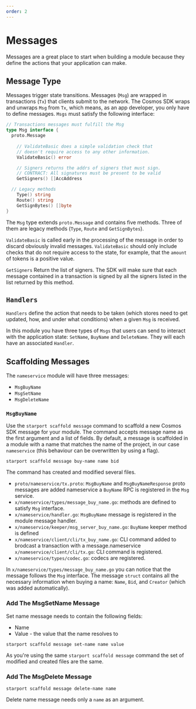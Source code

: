 ```yaml
---
order: 2
---
```


# Messages

Messages are a great place to start when building a module because they define the actions that your application can make.

## Message Type

Messages trigger state transitions. Messages (`Msg`) are wrapped in transactions (`Tx`) that clients submit to the network. The Cosmos SDK wraps and unwraps `Msg` from `Tx`, which means, as an app developer, you only have to define messages. `Msgs` must satisfy the following interface:

```go
// Transactions messages must fulfill the Msg
type Msg interface {
  proto.Message
  
	// ValidateBasic does a simple validation check that
	// doesn't require access to any other information.
	ValidateBasic() error

	// Signers returns the addrs of signers that must sign.
	// CONTRACT: All signatures must be present to be valid
	GetSigners() []AccAddress

  // Legacy methods
	Type() string
	Route() string
	GetSignBytes() []byte
}
```

The `Msg` type extends `proto.Message` and contains five methods. Three of them are legacy methods (`Type`, `Route` and `GetSignBytes`).

`ValidateBasic` is called early in the processing of the message in order to discard obviously invalid messages. `ValidateBasic` should only include checks that do not require access to the state, for example, that the `amount` of tokens is a positive value.

`GetSigners` Return the list of signers. The SDK will make sure that each message contained in a transaction is signed by all the signers listed in the list returned by this method.

## `Handlers`

`Handlers` define the action that needs to be taken (which stores need to get updated, how, and under what conditions) when a given `Msg` is received.

In this module you have three types of `Msgs` that users can send to interact with the application state: `SetName`, `BuyName` and `DeleteName`. They will each have an associated `Handler`.

## Scaffolding Messages

The `nameservice` module will have three messages:

* `MsgBuyName`
* `MsgSetName`
* `MsgDeleteName`

### `MsgBuyName`

Use the `starport scaffold message` command to scaffold a new Cosmos SDK message for your module. The command accepts message name as the first argument and a list of fields. By default, a message is scaffolded in a module with a name that matches the name of the project, in our case `nameservice` (this behaviour can be overwritten by using a flag).

```
starport scaffold message buy-name name bid
```

The command has created and modified several files.

* `proto/nameservice/tx.proto`: `MsgBuyName` and `MsgBuyNameResponse` proto messages are added nameservice a `BuyName` RPC is registered in the `Msg` service.
* `x/nameservice/types/message_buy_name.go`: methods are defined to satisfy `Msg` interface.
* `x/nameservice/handler.go`: `MsgBuyName` message is registered in the module message handler.
* `x/nameservice/keeper/msg_server_buy_name.go`: `BuyName` keeper method is defined
* `x/nameservice/client/cli/tx_buy_name.go`: CLI command added to brodcast a transaction with a message.nameservice `x/nameservice/client/cli/tx.go`: CLI command is registered.
* `x/nameservice/types/codec.go`: codecs are registered.

In `x/nameservice/types/message_buy_name.go` you can notice that the message follows the `Msg` interface. The message `struct` contains all the necessary information when buying a name: `Name`, `Bid`, and `Creator` (which was added automatically).

### Add The MsgSetName Message

Set name message needs to contain the following fields:

* Name
* Value - the value that the name resolves to

```
starport scaffold message set-name name value
```

As you're using the same `starport scaffold message` command the set of modified and created files are the same.

### Add The MsgDelete Message

```
starport scaffold message delete-name name
```

Delete name message needs only a `name` as an argument.
